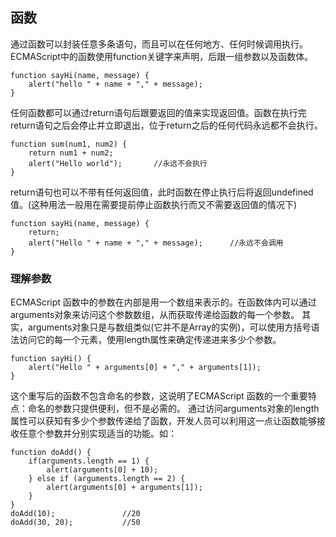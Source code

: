 ## 函数
通过函数可以封装任意多条语句，而且可以在任何地方、任何时候调用执行。
ECMAScript中的函数使用function关键字来声明，后跟一组参数以及函数体。

    function sayHi(name, message) {
        alert("hello " + name + "," + message);
    }

任何函数都可以通过return语句后跟要返回的值来实现返回值。函数在执行完return语句之后会停止并立即退出，位于return之后的任何代码永远都不会执行。

    function sum(num1, num2) {
        return num1 + num2;
        alert("Hello world");       //永远不会执行
    }

return语句也可以不带有任何返回值，此时函数在停止执行后将返回undefined值。(这种用法一般用在需要提前停止函数执行而又不需要返回值的情况下)

    function sayHi(name, message) {
        return;
        alert("Hello " + name + "," + message);      //永远不会调用
    }

### 理解参数
ECMAScript 函数中的参数在内部是用一个数组来表示的。在函数体内可以通过arguments对象来访问这个参数数组，从而获取传递给函数的每一个参数。
其实，arguments对象只是与数组类似(它并不是Array的实例)，可以使用方括号语法访问它的每一个元素，使用length属性来确定传递进来多少个参数。

    function sayHi() {
        alert("Hello " + arguments[0] + "," + arguments[1]);
    }

这个重写后的函数不包含命名的参数，这说明了ECMAScript 函数的一个重要特点：命名的参数只提供便利，但不是必需的。
通过访问arguments对象的length属性可以获知有多少个参数传递给了函数，开发人员可以利用这一点让函数能够接收任意个参数并分别实现适当的功能。如：

    function doAdd() {
        if(arguments.length == 1) {
            alert(arguments[0] + 10);
        } else if (arguments.length == 2) {
            alert(arguments[0] + arguments[1]);
        }
    }
    doAdd(10);               //20
    doAdd(30, 20);           //50